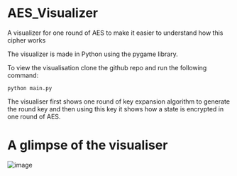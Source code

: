 # AES_Visualizer
A visualizer for one round of AES to make it easier to understand how this cipher works

The visualizer is made in Python using the pygame library. 

To view the visualisation clone the github repo and run the following command:
```
python main.py
```

The visualiser first shows one round of key expansion algorithm to generate the round key and then using this key it shows how a state is encrypted in one round of AES.

# A glimpse of the visualiser
![image](https://user-images.githubusercontent.com/55611035/201983474-99bd96c5-8ffa-4d14-9061-a09ad192d900.png)

